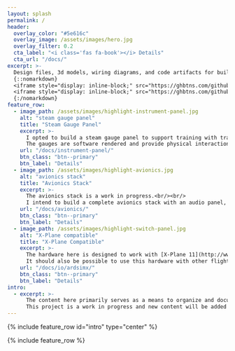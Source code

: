 ```yaml
---
layout: splash
permalink: /
header:
  overlay_color: "#5e616c"
  overlay_image: /assets/images/hero.jpg
  overlay_filter: 0.2
  cta_label: "<i class='fas fa-book'></i> Details"
  cta_url: "/docs/"
excerpt: >-
  Design files, 3d models, wiring diagrams, and code artifacts for building a Cessna 172 Skyhawk flight simulator panel.<br /><br />
  {::nomarkdown}
  <iframe style="display: inline-block;" src="https://ghbtns.com/github-btn.html?user=allanglen&repo=c172-flight-sim-panel&type=watch&count=true&size=large&v=2" frameborder="0" scrolling="0" width="160px" height="30px"></iframe>
  <iframe style="display: inline-block;" src="https://ghbtns.com/github-btn.html?user=allanglen&repo=c172-flight-sim-panel&type=star&count=true&size=large" frameborder="0" scrolling="0" width="158px" height="30px"></iframe>
  {:/nomarkdown}
feature_row:
  - image_path: /assets/images/highlight-instrument-panel.jpg
    alt: "steam gauge panel"
    title: "Steam Gauge Panel"
    excerpt: >-
      I opted to build a steam gauge panel to support training with traditional instruments.<br/><br/>
      The gauges are software rendered and provide physical interaction through hardware controls.
    url: "/docs/instrument-panel/"
    btn_class: "btn--primary"
    btn_label: "Details"
  - image_path: /assets/images/highlight-avionics.jpg
    alt: "avionics stack"
    title: "Avionics Stack"
    excerpt: >-
      The avionics stack is a work in progress.<br/><br/>
      I intend to build a complete avionics stack with an audio panel, GPS (GNS530 and GNS430), transponder, and auto-pilot.
    url: "/docs/avionics/"
    btn_class: "btn--primary"
    btn_label: "Details"
  - image_path: /assets/images/highlight-switch-panel.jpg
    alt: "X-Plane compatible"
    title: "X-Plane Compatible"
    excerpt: >-
      The hardware here is designed to work with [X-Plane 11](http://www.x-plane.com/) and is interfaced using [ArdSimX](http://www.simvim.com/ardsimx/index.html).<br/><br/>
      It should also be possible to use this hardware with other flight sims (FSX, P3D) via [FSUIPC](http://www.schiratti.com/dowson.html).
    url: "/docs/io/ardsimx/"
    btn_class: "btn--primary"
    btn_label: "Details"
intro:
  - excerpt: >-
      The content here primarily serves as a means to organize and document the project and to share it with the flight sim community.<br/><br/>
      This project is a work in progress and new content will be added as construction progresses.
---
```


{% include feature_row id="intro" type="center" %}

{% include feature_row %}